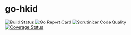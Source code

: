 # go-hkid

[![Build Status](https://travis-ci.org/iLexN/go-hkid.svg?branch=master)](https://travis-ci.org/iLexN/go-hkid)
[![Go Report Card](https://goreportcard.com/badge/github.com/iLexN/go-hkid)](https://goreportcard.com/report/github.com/iLexN/go-hkid)
[![Scrutinizer Code Quality](https://scrutinizer-ci.com/g/iLexN/go-hkid/badges/quality-score.png?b=master)](https://scrutinizer-ci.com/g/iLexN/go-hkid/?branch=master)
[![Coverage Status](https://coveralls.io/repos/github/iLexN/go-hkid/badge.svg?branch=master)](https://coveralls.io/github/iLexN/go-hkid?branch=master)
